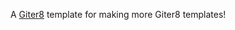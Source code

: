 A [Giter8][g8] template for making more Giter8 templates!

[g8]: http://www.foundweekends.org/giter8/

